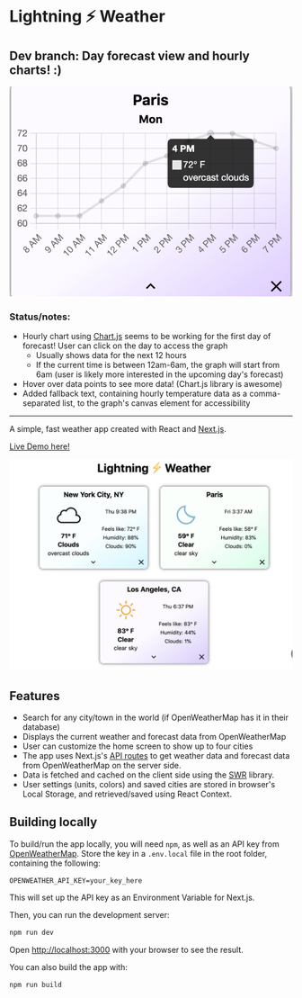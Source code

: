 # Lightning ⚡️ Weather
## Dev branch: Day forecast view and hourly charts! :)
![demo of hourly chart](/public/hourlyDemo.png)
### Status/notes:
- Hourly chart using [Chart.js](chartjs.org) seems to be working for the first day of forecast! User can click on the day to access the graph
    - Usually shows data for the next 12 hours 
    - If the current time is between 12am-6am, the graph will start from 6am (user is likely more interested in the upcoming day's forecast)
- Hover over data points to see more data! (Chart.js library is awesome)
- Added fallback text, containing hourly temperature data as a comma-separated list, to the graph's canvas element for accessibility

---
A simple, fast weather app created with React and [Next.js](https://nextjs.org/).

[Live Demo here!](https://lightning-weather.vercel.app/)

![Demo image](public/sample.png)

## Features
- Search for any city/town in the world (if OpenWeatherMap has it in their database)
- Displays the current weather and forecast data from OpenWeatherMap
- User can customize the home screen to show up to four cities
- The app uses Next.js's
[API routes](https://nextjs.org/docs/api-routes/introduction) to get weather data and forecast data from OpenWeatherMap on the server side.
- Data is fetched and cached on the client side using the [SWR](https://swr.vercel.app/) library.
- User settings (units, colors) and saved cities are stored in browser's Local Storage, and retrieved/saved using React Context.


## Building locally
To build/run the app locally, you will need ```npm```, as well as an API key from [OpenWeatherMap](https://openweathermap.org/api). Store the key in a `.env.local` file in the root folder, containing the following:

```
OPENWEATHER_API_KEY=your_key_here
```
This will set up the API key as an Environment Variable for Next.js.


Then, you can run the development server:

```bash
npm run dev
```

Open [http://localhost:3000](http://localhost:3000) with your browser to see the result.

You can also build the app with:

```bash
npm run build
```